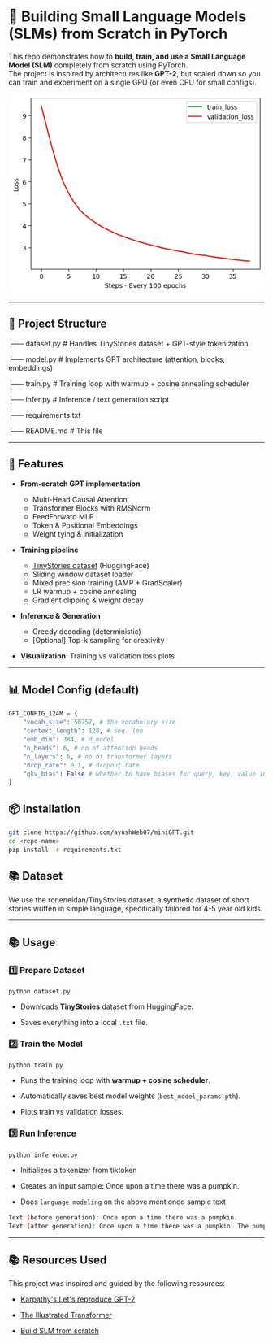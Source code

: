 # 🧠 Building Small Language Models (SLMs) from Scratch in PyTorch

This repo demonstrates how to **build, train, and use a Small Language Model (SLM)** completely from scratch using PyTorch.  
The project is inspired by architectures like **GPT-2**, but scaled down so you can train and experiment on a single GPU (or even CPU for small configs).

![Loss vs Epochs graph](assets/loss_graph.png)


---

## 📂 Project Structure
├── dataset.py # Handles TinyStories dataset + GPT-style tokenization

├── model.py # Implements GPT architecture (attention, blocks, embeddings)

├── train.py # Training loop with warmup + cosine annealing scheduler

├── infer.py # Inference / text generation script

├── requirements.txt

└── README.md # This file


---

## 🚀 Features
- **From-scratch GPT implementation**  
  - Multi-Head Causal Attention  
  - Transformer Blocks with RMSNorm  
  - FeedForward MLP  
  - Token & Positional Embeddings
  - Weight tying & initialization
  
- **Training pipeline**  
  - [TinyStories dataset](https://huggingface.co/datasets/roneneldan/TinyStories) (HuggingFace)  
  - Sliding window dataset loader  
  - Mixed precision training (AMP + GradScaler)  
  - LR warmup + cosine annealing  
  - Gradient clipping & weight decay
    
- **Inference & Generation**  
  - Greedy decoding (deterministic)  
  - [Optional] Top-k sampling for creativity
 
- **Visualization**: Training vs validation loss plots  

---

## 📊 Model Config (default)
```python
GPT_CONFIG_124M = {
    "vocab_size": 50257, # the vocabulary size
    "context_length": 128, # seq. len
    "emb_dim": 384, # d_model
    "n_heads": 6, # no of attention heads
    "n_layers": 6, # no of transformer layers
    "drop_rate": 0.1, # dropout rate
    "qkv_bias": False # whether to have biases for query, key, value in multi-head-attention blocks
}

```


## 📦 Installation

```bash
git clone https://github.com/ayushWeb07/miniGPT.git
cd <repo-name>
pip install -r requirements.txt
```

## 📚 Dataset

We use the roneneldan/TinyStories
 dataset, a synthetic dataset of short stories written in simple language, specifically tailored for 4-5 year old kids.

---

## 📚 Usage
### 1️⃣ Prepare Dataset

`python dataset.py`

- Downloads **TinyStories** dataset from HuggingFace.
    
- Saves everything into a local `.txt` file.
    

### 2️⃣ Train the Model

`python train.py`

- Runs the training loop with **warmup + cosine scheduler**.
    
- Automatically saves best model weights (`best_model_params.pth`).
    
- Plots train vs validation losses.

### 3️⃣ Run Inference

`python inference.py`

- Initializes a tokenizer from tiktoken

- Creates an input sample: Once upon a time there was a pumpkin.

- Does `language modeling` on the above mentioned sample text

```bash
Text (before generation): Once upon a time there was a pumpkin.
Text (after generation): Once upon a time there was a pumpkin. The pumpkin loved to...
```

---

## 📚 Resources Used

This project was inspired and guided by the following resources:

- [Karpathy's Let's reproduce GPT-2](https://youtu.be/l8pRSuU81PU)

- [The Illustrated Transformer](https://jalammar.github.io/illustrated-transformer/)

- [Build SLM from scratch](https://youtu.be/pOFcwcwtv3k)




